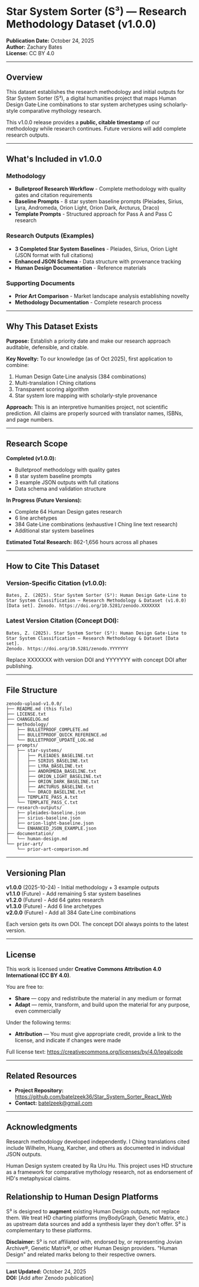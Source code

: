 # Star System Sorter (S³) — Research Methodology Dataset (v1.0.0)

**Publication Date:** October 24, 2025  
**Author:** Zachary Bates  
**License:** CC BY 4.0

---

## Overview

This dataset establishes the research methodology and initial outputs for Star System Sorter (S³), a digital humanities project that maps Human Design Gate·Line combinations to star system archetypes using scholarly-style comparative mythology research.

This v1.0.0 release provides a **public, citable timestamp** of our methodology while research continues. Future versions will add complete research outputs.

---

## What's Included in v1.0.0

### Methodology
- **Bulletproof Research Workflow** - Complete methodology with quality gates and citation requirements
- **Baseline Prompts** - 8 star system baseline prompts (Pleiades, Sirius, Lyra, Andromeda, Orion Light, Orion Dark, Arcturus, Draco)
- **Template Prompts** - Structured approach for Pass A and Pass C research

### Research Outputs (Examples)
- **3 Completed Star System Baselines** - Pleiades, Sirius, Orion Light (JSON format with full citations)
- **Enhanced JSON Schema** - Data structure with provenance tracking
- **Human Design Documentation** - Reference materials

### Supporting Documents
- **Prior Art Comparison** - Market landscape analysis establishing novelty
- **Methodology Documentation** - Complete research process

---

## Why This Dataset Exists

**Purpose:** Establish a priority date and make our research approach auditable, defensible, and citable.

**Key Novelty:** To our knowledge (as of Oct 2025), first application to combine:
1. Human Design Gate·Line analysis (384 combinations)
2. Multi-translation I Ching citations
3. Transparent scoring algorithm
4. Star system lore mapping with scholarly-style provenance

**Approach:** This is an interpretive humanities project, not scientific prediction. All claims are properly sourced with translator names, ISBNs, and page numbers.

---

## Research Scope

**Completed (v1.0.0):**
- Bulletproof methodology with quality gates
- 8 star system baseline prompts
- 3 example JSON outputs with full citations
- Data schema and validation structure

**In Progress (Future Versions):**
- Complete 64 Human Design gates research
- 6 line archetypes
- 384 Gate·Line combinations (exhaustive I Ching line text research)
- Additional star system baselines

**Estimated Total Research:** 862-1,656 hours across all phases

---

## How to Cite This Dataset

### Version-Specific Citation (v1.0.0):
```
Bates, Z. (2025). Star System Sorter (S³): Human Design Gate·Line to 
Star System Classification — Research Methodology & Dataset (v1.0.0) 
[Data set]. Zenodo. https://doi.org/10.5281/zenodo.XXXXXXX
```

### Latest Version Citation (Concept DOI):
```
Bates, Z. (2025). Star System Sorter (S³): Human Design Gate·Line to 
Star System Classification — Research Methodology & Dataset [Data set]. 
Zenodo. https://doi.org/10.5281/zenodo.YYYYYYY
```

Replace XXXXXXX with version DOI and YYYYYYY with concept DOI after publishing.

---

## File Structure

```
zenodo-upload-v1.0.0/
├── README.md (this file)
├── LICENSE.txt
├── CHANGELOG.md
├── methodology/
│   ├── BULLETPROOF_COMPLETE.md
│   ├── BULLETPROOF_QUICK_REFERENCE.md
│   └── BULLETPROOF_UPDATE_LOG.md
├── prompts/
│   ├── star-systems/
│   │   ├── PLEIADES_BASELINE.txt
│   │   ├── SIRIUS_BASELINE.txt
│   │   ├── LYRA_BASELINE.txt
│   │   ├── ANDROMEDA_BASELINE.txt
│   │   ├── ORION_LIGHT_BASELINE.txt
│   │   ├── ORION_DARK_BASELINE.txt
│   │   ├── ARCTURUS_BASELINE.txt
│   │   └── DRACO_BASELINE.txt
│   ├── TEMPLATE_PASS_A.txt
│   └── TEMPLATE_PASS_C.txt
├── research-outputs/
│   ├── pleiades-baseline.json
│   ├── sirius-baseline.json
│   ├── orion-light-baseline.json
│   └── ENHANCED_JSON_EXAMPLE.json
├── documentation/
│   └── human-design.md
└── prior-art/
    └── prior-art-comparison.md
```

---

## Versioning Plan

**v1.0.0** (2025-10-24) - Initial methodology + 3 example outputs  
**v1.1.0** (Future) - Add remaining 5 star system baselines  
**v1.2.0** (Future) - Add 64 gates research  
**v1.3.0** (Future) - Add 6 line archetypes  
**v2.0.0** (Future) - Add all 384 Gate·Line combinations

Each version gets its own DOI. The concept DOI always points to the latest version.

---

## License

This work is licensed under **Creative Commons Attribution 4.0 International (CC BY 4.0)**.

You are free to:
- **Share** — copy and redistribute the material in any medium or format
- **Adapt** — remix, transform, and build upon the material for any purpose, even commercially

Under the following terms:
- **Attribution** — You must give appropriate credit, provide a link to the license, and indicate if changes were made

Full license text: https://creativecommons.org/licenses/by/4.0/legalcode

---

## Related Resources

- **Project Repository:** https://github.com/batelzeek36/Star_System_Sorter_React_Web
- **Contact:** batelzeek@gmail.com

---

## Acknowledgments

Research methodology developed independently. I Ching translations cited include Wilhelm, Huang, Karcher, and others as documented in individual JSON outputs.

Human Design system created by Ra Uru Hu. This project uses HD structure as a framework for comparative mythology research, not as endorsement of HD's metaphysical claims.

## Relationship to Human Design Platforms

S³ is designed to **augment** existing Human Design outputs, not replace them. We treat HD charting platforms (myBodyGraph, Genetic Matrix, etc.) as upstream data sources and add a synthesis layer they don't offer. S³ is complementary to these platforms.

**Disclaimer:** S³ is not affiliated with, endorsed by, or representing Jovian Archive®, Genetic Matrix®, or other Human Design providers. "Human Design" and related marks belong to their respective owners.

---

**Last Updated:** October 24, 2025  
**DOI:** [Add after Zenodo publication]
